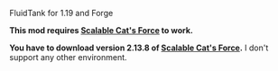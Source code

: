 FluidTank for 1.19 and Forge

**This mod requires [Scalable Cat's Force](https://www.curseforge.com/minecraft/mc-mods/scalable-cats-force) to work.**

**You have to download version 2.13.8
of [Scalable Cat's Force](https://www.curseforge.com/minecraft/mc-mods/scalable-cats-force).**
I don't support any other environment.

